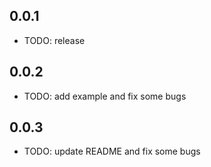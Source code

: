 ## 0.0.1

- TODO: release

## 0.0.2

- TODO: add example and fix some bugs

## 0.0.3

- TODO: update README and fix some bugs
